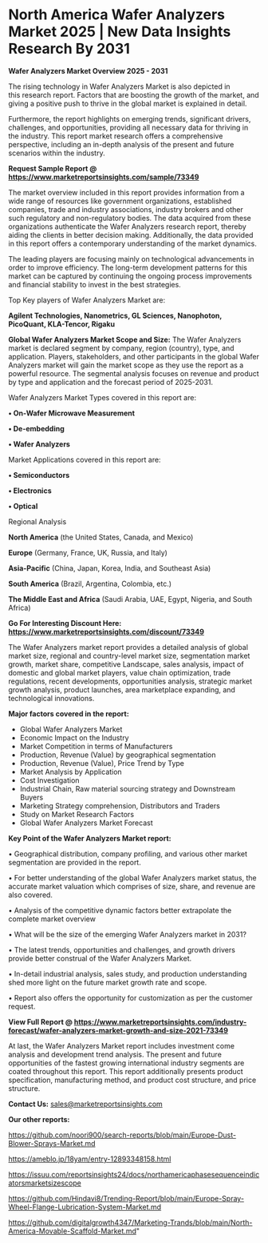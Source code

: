 # North America Wafer Analyzers Market 2025 | New Data Insights Research By 2031

<Strong> Wafer Analyzers Market Overview 2025 - 2031</strong>

The rising technology in Wafer Analyzers Market is also depicted in this research report. Factors that are boosting the growth of the market, and giving a positive push to thrive in the global market is explained in detail.

Furthermore, the report highlights on emerging trends, significant drivers, challenges, and opportunities, providing all necessary data for thriving in the industry. This report market research offers a comprehensive perspective, including an in-depth analysis of the present and future scenarios within the industry.

<strong>Request Sample Report @ <a href=https://www.marketreportsinsights.com/sample/73349>https://www.marketreportsinsights.com/sample/73349</a></strong>

The market overview included in this report provides information from a wide range of resources like government organizations, established companies, trade and industry associations, industry brokers and other such regulatory and non-regulatory bodies. The data acquired from these organizations authenticate the Wafer Analyzers research report, thereby aiding the clients in better decision making. Additionally, the data provided in this report offers a contemporary understanding of the market dynamics.

The leading players are focusing mainly on technological advancements in order to improve efficiency. The long-term development patterns for this market can be captured by continuing the ongoing process improvements and financial stability to invest in the best strategies.

Top Key players of Wafer Analyzers Market are:

<strong>Agilent Technologies, Nanometrics, GL Sciences, Nanophoton, PicoQuant, KLA-Tencor, Rigaku</strong>

<strong><b>Global Wafer Analyzers Market Scope and Size:</b></strong>
The Wafer Analyzers market is declared segment by company, region (country), type, and application. Players, stakeholders, and other participants in the global Wafer Analyzers market will gain the market scope as they use the report as a powerful resource. The segmental analysis focuses on revenue and product by type and application and the forecast period of 2025-2031.

Wafer Analyzers Market Types covered in this report are:

<strong>• On-Wafer Microwave Measurement

• De-embedding

• Wafer Analyzers</strong>

Market Applications covered in this report are:

<strong>• Semiconductors

• Electronics

• Optical</strong> 

Regional Analysis

<strong>North America</strong> (the United States, Canada, and Mexico)

<strong>Europe</strong> (Germany, France, UK, Russia, and Italy)

<strong>Asia-Pacific</strong> (China, Japan, Korea, India, and Southeast Asia)

<strong>South America</strong> (Brazil, Argentina, Colombia, etc.)

<strong>The Middle East and Africa</strong> (Saudi Arabia, UAE, Egypt, Nigeria, and South Africa)

<strong>Go For Interesting Discount Here: <a href=https://www.marketreportsinsights.com/discount/73349>https://www.marketreportsinsights.com/discount/73349</a></strong>

The Wafer Analyzers market report provides a detailed analysis of global market size, regional and country-level market size, segmentation market growth, market share, competitive Landscape, sales analysis, impact of domestic and global market players, value chain optimization, trade regulations, recent developments, opportunities analysis, strategic market growth analysis, product launches, area marketplace expanding, and technological innovations.

<strong><b>Major factors covered in the report:</b></strong>
<ul>
  <li>Global Wafer Analyzers Market </li>
  <li>Economic Impact on the Industry</li>
  <li>Market Competition in terms of Manufacturers</li>
  <li>Production, Revenue (Value) by geographical segmentation</li>
  <li>Production, Revenue (Value), Price Trend by Type</li>
  <li>Market Analysis by Application</li>
  <li>Cost Investigation</li>
  <li>Industrial Chain, Raw material sourcing strategy and Downstream Buyers</li>
  <li>Marketing Strategy comprehension, Distributors and Traders</li>
  <li>Study on Market Research Factors</li>
  <li>Global Wafer Analyzers Market Forecast</li>
</ul>

<strong><b>Key Point of the Wafer Analyzers Market report:</b></strong>

• Geographical distribution, company profiling, and various other market segmentation are provided in the report.

• For better understanding of the global Wafer Analyzers market status, the accurate market valuation which comprises of size, share, and revenue are also covered.

• Analysis of the competitive dynamic factors better extrapolate the complete market overview

• What will be the size of the emerging Wafer Analyzers market in 2031?

• The latest trends, opportunities and challenges, and growth drivers provide better construal of the Wafer Analyzers Market.

• In-detail industrial analysis, sales study, and production understanding shed more light on the future market growth rate and scope.

• Report also offers the opportunity for customization as per the customer request.

<strong><b>View Full Report @ <a href=https://www.marketreportsinsights.com/industry-forecast/wafer-analyzers-market-growth-and-size-2021-73349>https://www.marketreportsinsights.com/industry-forecast/wafer-analyzers-market-growth-and-size-2021-73349</a></b></strong>


At last, the Wafer Analyzers Market report includes investment come analysis and development trend analysis. The present and future opportunities of the fastest growing international industry segments are coated throughout this report. This report additionally presents product specification, manufacturing method, and product cost structure, and price structure.

<strong>Contact Us:</strong>
sales@marketreportsinsights.com

<strong>Our other reports:</strong>

<a href=https://github.com/noori900/search-reports/blob/main/Europe-Dust-Blower-Sprays-Market.md>https://github.com/noori900/search-reports/blob/main/Europe-Dust-Blower-Sprays-Market.md</a>

<a href=https://ameblo.jp/18yam/entry-12893348158.html>https://ameblo.jp/18yam/entry-12893348158.html</a>

<a href=https://issuu.com/reportsinsights24/docs/northamericaphasesequenceindicatorsmarketsizescope>https://issuu.com/reportsinsights24/docs/northamericaphasesequenceindicatorsmarketsizescope</a>

<a href=https://github.com/Hindavi8/Trending-Report/blob/main/Europe-Spray-Wheel-Flange-Lubrication-System-Market.md>https://github.com/Hindavi8/Trending-Report/blob/main/Europe-Spray-Wheel-Flange-Lubrication-System-Market.md</a>

<a href=https://github.com/digitalgrowth4347/Marketing-Trands/blob/main/North-America-Movable-Scaffold-Market.md>https://github.com/digitalgrowth4347/Marketing-Trands/blob/main/North-America-Movable-Scaffold-Market.md</a>"
